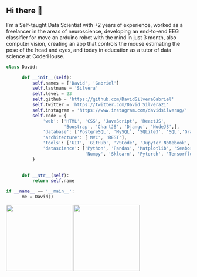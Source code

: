 ## Hi there 👋

I´m a Self-taught Data Scientist with +2 years of experience, worked as a freelancer in the areas of neuroscience, developing an 
end-to-end EEG classifier for move an arduino robot with the mind in just 3 month, also computer vision, creating an app that controls the
mouse estimating the pose of the head and eyes, and today in education as a tutor of data science at CoderHouse.
  

```python
class David:

      def __init__(self):
          self.names = ['David', 'Gabriel']
          self.lastname = 'Silvera'
          self.level = 23
          self.github = 'https://github.com/DavidSilveraGabriel'
          self.twitter = 'https://twitter.com/David_Silvera21'
          self.instagram = 'https://www.instagram.com/davidsilverag/'
          self.code = {
              'web': ['HTML', 'CSS', 'JavaScript', 'ReactJS',
                      'Boostrap', 'ChartJS', 'Django', 'NodeJS',],
              'database': ['PostgreSQL', 'MySQL', 'SQLite3', 'SQL','GraphQL'],
              'architecture': ['MVC', 'REST'],
              'tools': ['GIT', 'GitHub', 'VSCode', 'Jupyter Notebook', 'Anaconda','Colab'],
              'datascience': ['Python', 'Pandas', 'Matplotlib', 'Seaborn',
                              'Numpy', 'Sklearn', 'Pytorch', 'Tensorflow', 'Plotly']
          }
          

      def __str__(self):
          return self.name

if __name__ == '__main__':
      me = David()
```

<p>
  <img height="180em" src="https://github-readme-stats.vercel.app/api?username=DavidSilveraGabriel&show_icons=true&hide_border=true&&count_private=true&include_all_commits=true" />
  <img height="180em" src="https://github-readme-stats.vercel.app/api/top-langs/?username=DavidSilveraGabriel&show_icons=true&hide_border=true&layout=compact&langs_count=8"/>
</p>

